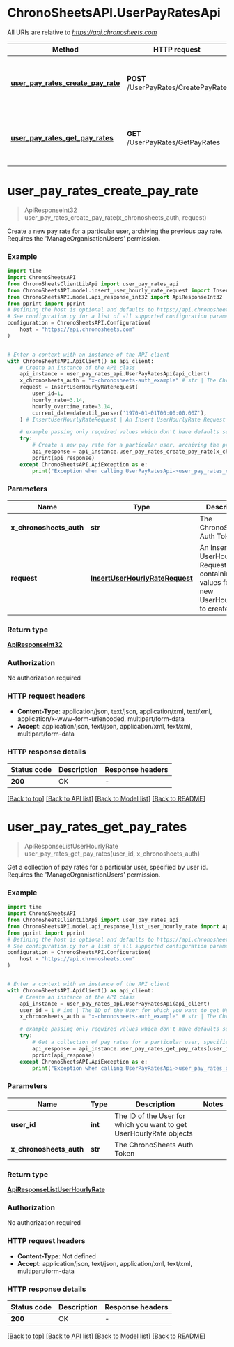 # ChronoSheetsAPI.UserPayRatesApi

All URIs are relative to *https://api.chronosheets.com*

Method | HTTP request | Description
------------- | ------------- | -------------
[**user_pay_rates_create_pay_rate**](UserPayRatesApi.md#user_pay_rates_create_pay_rate) | **POST** /UserPayRates/CreatePayRate | Create a new pay rate for a particular user, archiving the previous pay rate.    Requires the &#39;ManageOrganisationUsers&#39; permission.
[**user_pay_rates_get_pay_rates**](UserPayRatesApi.md#user_pay_rates_get_pay_rates) | **GET** /UserPayRates/GetPayRates | Get a collection of pay rates for a particular user, specified by user id.    Requires the &#39;ManageOrganisationUsers&#39; permission.


# **user_pay_rates_create_pay_rate**
> ApiResponseInt32 user_pay_rates_create_pay_rate(x_chronosheets_auth, request)

Create a new pay rate for a particular user, archiving the previous pay rate.    Requires the 'ManageOrganisationUsers' permission.

### Example

```python
import time
import ChronoSheetsAPI
from ChronoSheetsClientLibApi import user_pay_rates_api
from ChronoSheetsAPI.model.insert_user_hourly_rate_request import InsertUserHourlyRateRequest
from ChronoSheetsAPI.model.api_response_int32 import ApiResponseInt32
from pprint import pprint
# Defining the host is optional and defaults to https://api.chronosheets.com
# See configuration.py for a list of all supported configuration parameters.
configuration = ChronoSheetsAPI.Configuration(
    host = "https://api.chronosheets.com"
)


# Enter a context with an instance of the API client
with ChronoSheetsAPI.ApiClient() as api_client:
    # Create an instance of the API class
    api_instance = user_pay_rates_api.UserPayRatesApi(api_client)
    x_chronosheets_auth = "x-chronosheets-auth_example" # str | The ChronoSheets Auth Token
    request = InsertUserHourlyRateRequest(
        user_id=1,
        hourly_rate=3.14,
        hourly_overtime_rate=3.14,
        current_date=dateutil_parser('1970-01-01T00:00:00.00Z'),
    ) # InsertUserHourlyRateRequest | An Insert UserHourlyRate Request object containing values for the new UserHourlyRate to create

    # example passing only required values which don't have defaults set
    try:
        # Create a new pay rate for a particular user, archiving the previous pay rate.    Requires the 'ManageOrganisationUsers' permission.
        api_response = api_instance.user_pay_rates_create_pay_rate(x_chronosheets_auth, request)
        pprint(api_response)
    except ChronoSheetsAPI.ApiException as e:
        print("Exception when calling UserPayRatesApi->user_pay_rates_create_pay_rate: %s\n" % e)
```

### Parameters

Name | Type | Description  | Notes
------------- | ------------- | ------------- | -------------
 **x_chronosheets_auth** | **str**| The ChronoSheets Auth Token |
 **request** | [**InsertUserHourlyRateRequest**](InsertUserHourlyRateRequest.md)| An Insert UserHourlyRate Request object containing values for the new UserHourlyRate to create |

### Return type

[**ApiResponseInt32**](ApiResponseInt32.md)

### Authorization

No authorization required

### HTTP request headers

 - **Content-Type**: application/json, text/json, application/xml, text/xml, application/x-www-form-urlencoded, multipart/form-data
 - **Accept**: application/json, text/json, application/xml, text/xml, multipart/form-data

### HTTP response details
| Status code | Description | Response headers |
|-------------|-------------|------------------|
**200** | OK |  -  |

[[Back to top]](#) [[Back to API list]](../README.md#documentation-for-api-endpoints) [[Back to Model list]](../README.md#documentation-for-models) [[Back to README]](../README.md)

# **user_pay_rates_get_pay_rates**
> ApiResponseListUserHourlyRate user_pay_rates_get_pay_rates(user_id, x_chronosheets_auth)

Get a collection of pay rates for a particular user, specified by user id.    Requires the 'ManageOrganisationUsers' permission.

### Example

```python
import time
import ChronoSheetsAPI
from ChronoSheetsClientLibApi import user_pay_rates_api
from ChronoSheetsAPI.model.api_response_list_user_hourly_rate import ApiResponseListUserHourlyRate
from pprint import pprint
# Defining the host is optional and defaults to https://api.chronosheets.com
# See configuration.py for a list of all supported configuration parameters.
configuration = ChronoSheetsAPI.Configuration(
    host = "https://api.chronosheets.com"
)


# Enter a context with an instance of the API client
with ChronoSheetsAPI.ApiClient() as api_client:
    # Create an instance of the API class
    api_instance = user_pay_rates_api.UserPayRatesApi(api_client)
    user_id = 1 # int | The ID of the User for which you want to get UserHourlyRate objects
    x_chronosheets_auth = "x-chronosheets-auth_example" # str | The ChronoSheets Auth Token

    # example passing only required values which don't have defaults set
    try:
        # Get a collection of pay rates for a particular user, specified by user id.    Requires the 'ManageOrganisationUsers' permission.
        api_response = api_instance.user_pay_rates_get_pay_rates(user_id, x_chronosheets_auth)
        pprint(api_response)
    except ChronoSheetsAPI.ApiException as e:
        print("Exception when calling UserPayRatesApi->user_pay_rates_get_pay_rates: %s\n" % e)
```

### Parameters

Name | Type | Description  | Notes
------------- | ------------- | ------------- | -------------
 **user_id** | **int**| The ID of the User for which you want to get UserHourlyRate objects |
 **x_chronosheets_auth** | **str**| The ChronoSheets Auth Token |

### Return type

[**ApiResponseListUserHourlyRate**](ApiResponseListUserHourlyRate.md)

### Authorization

No authorization required

### HTTP request headers

 - **Content-Type**: Not defined
 - **Accept**: application/json, text/json, application/xml, text/xml, multipart/form-data

### HTTP response details
| Status code | Description | Response headers |
|-------------|-------------|------------------|
**200** | OK |  -  |

[[Back to top]](#) [[Back to API list]](../README.md#documentation-for-api-endpoints) [[Back to Model list]](../README.md#documentation-for-models) [[Back to README]](../README.md)

